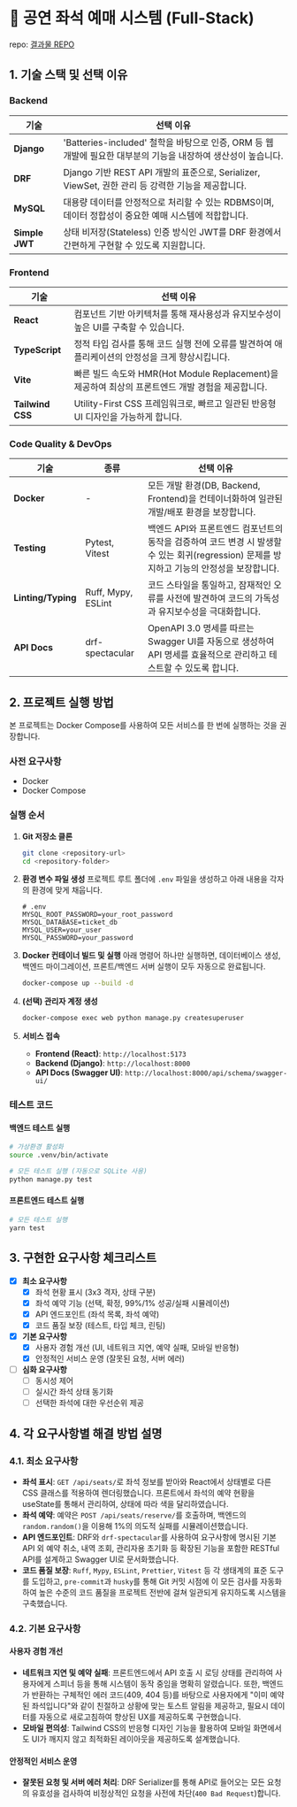 # 🎪 공연 좌석 예매 시스템 (Full-Stack)

repo: [결과물 REPO](https://github.com/lazyjsh03/ticket-full)

## 1. 기술 스택 및 선택 이유

### Backend
| 기술 | 선택 이유 |
|---|---|
| **Django** | 'Batteries-included' 철학을 바탕으로 인증, ORM 등 웹 개발에 필요한 대부분의 기능을 내장하여 생산성이 높습니다. |
| **DRF** | Django 기반 REST API 개발의 표준으로, Serializer, ViewSet, 권한 관리 등 강력한 기능을 제공합니다. |
| **MySQL** | 대용량 데이터를 안정적으로 처리할 수 있는 RDBMS이며, 데이터 정합성이 중요한 예매 시스템에 적합합니다. |
| **Simple JWT** | 상태 비저장(Stateless) 인증 방식인 JWT를 DRF 환경에서 간편하게 구현할 수 있도록 지원합니다. |

### Frontend
| 기술 | 선택 이유 |
|---|---|
| **React** | 컴포넌트 기반 아키텍처를 통해 재사용성과 유지보수성이 높은 UI를 구축할 수 있습니다. |
| **TypeScript** | 정적 타입 검사를 통해 코드 실행 전에 오류를 발견하여 애플리케이션의 안정성을 크게 향상시킵니다. |
| **Vite** | 빠른 빌드 속도와 HMR(Hot Module Replacement)을 제공하여 최상의 프론트엔드 개발 경험을 제공합니다. |
| **Tailwind CSS** | Utility-First CSS 프레임워크로, 빠르고 일관된 반응형 UI 디자인을 가능하게 합니다. |

### Code Quality & DevOps
| 기술 | 종류 | 선택 이유 |
|---|---|---|
| **Docker** | - | 모든 개발 환경(DB, Backend, Frontend)을 컨테이너화하여 일관된 개발/배포 환경을 보장합니다. |
| **Testing** | Pytest, Vitest | 백엔드 API와 프론트엔드 컴포넌트의 동작을 검증하여 코드 변경 시 발생할 수 있는 회귀(regression) 문제를 방지하고 기능의 안정성을 보장합니다. |
| **Linting/Typing** | Ruff, Mypy, ESLint | 코드 스타일을 통일하고, 잠재적인 오류를 사전에 발견하여 코드의 가독성과 유지보수성을 극대화합니다. |
| **API Docs** | drf-spectacular | OpenAPI 3.0 명세를 따르는 Swagger UI를 자동으로 생성하여 API 명세를 효율적으로 관리하고 테스트할 수 있도록 합니다. |

## 2. 프로젝트 실행 방법

본 프로젝트는 Docker Compose를 사용하여 모든 서비스를 한 번에 실행하는 것을 권장합니다.

### 사전 요구사항
- Docker
- Docker Compose

### 실행 순서

1.  **Git 저장소 클론**
    ```bash
    git clone <repository-url>
    cd <repository-folder>
    ```

2.  **환경 변수 파일 생성**
    프로젝트 루트 폴더에 `.env` 파일을 생성하고 아래 내용을 각자의 환경에 맞게 채웁니다.
    ```env
    # .env
    MYSQL_ROOT_PASSWORD=your_root_password
    MYSQL_DATABASE=ticket_db
    MYSQL_USER=your_user
    MYSQL_PASSWORD=your_password
    ```

3.  **Docker 컨테이너 빌드 및 실행**
    아래 명령어 하나만 실행하면, 데이터베이스 생성, 백엔드 마이그레이션, 프론트/백엔드 서버 실행이 모두 자동으로 완료됩니다.
    ```bash
    docker-compose up --build -d
    ```

4.  **(선택) 관리자 계정 생성**
    ```bash
    docker-compose exec web python manage.py createsuperuser
    ```

5.  **서비스 접속**
    - **Frontend (React)**: `http://localhost:5173`
    - **Backend (Django)**: `http://localhost:8000`
    - **API Docs (Swagger UI)**: `http://localhost:8000/api/schema/swagger-ui/`

### 테스트 코드
#### 백엔드 테스트 실행
```bash
# 가상환경 활성화
source .venv/bin/activate

# 모든 테스트 실행 (자동으로 SQLite 사용)
python manage.py test
```

#### 프론트엔드 테스트 실행
```bash
# 모든 테스트 실행
yarn test
```

## 3. 구현한 요구사항 체크리스트

- [x] **최소 요구사항**
    - [x] 좌석 현황 표시 (3x3 격자, 상태 구분)
    - [x] 좌석 예약 기능 (선택, 확정, 99%/1% 성공/실패 시뮬레이션)
    - [x] API 엔드포인트 (좌석 목록, 좌석 예약)
    - [x] 코드 품질 보장 (테스트, 타입 체크, 린팅)
- [x] **기본 요구사항**
    - [x] 사용자 경험 개선 (UI, 네트워크 지연, 예약 실패, 모바일 반응형)
    - [x] 안정적인 서비스 운영 (잘못된 요청, 서버 에러)
- [ ] **심화 요구사항**
    - [ ] 동시성 제어
    - [ ] 실시간 좌석 상태 동기화
    - [ ] 선택한 좌석에 대한 우선순위 제공

## 4. 각 요구사항별 해결 방법 설명

### 4.1. 최소 요구사항

- **좌석 표시**: `GET /api/seats/`로 좌석 정보를 받아와 React에서 상태별로 다른 CSS 클래스를 적용하여 렌더링했습니다. 프론트에서 좌석의 예약 현황을 useState를 통해서 관리하여, 상태에 따라 색을 달리하였습니다.
- **좌석 예약**: 예약은 `POST /api/seats/reserve/`를 호출하며, 백엔드의 `random.random()`을 이용해 1%의 의도적 실패를 시뮬레이션했습니다.
- **API 엔드포인트**: DRF와 `drf-spectacular`를 사용하여 요구사항에 명시된 기본 API 외 예약 취소, 내역 조회, 관리자용 초기화 등 확장된 기능을 포함한 RESTful API를 설계하고 Swagger UI로 문서화했습니다.
- **코드 품질 보장**: `Ruff`, `Mypy`, `ESLint`, `Prettier`, `Vitest` 등 각 생태계의 표준 도구를 도입하고, `pre-commit`과 `husky`를 통해 Git 커밋 시점에 이 모든 검사를 자동화하여 높은 수준의 코드 품질을 프로젝트 전반에 걸쳐 일관되게 유지하도록 시스템을 구축했습니다.

### 4.2. 기본 요구사항

#### **사용자 경험 개선**
- **네트워크 지연 및 예약 실패**: 프론트엔드에서 API 호출 시 로딩 상태를 관리하여 사용자에게 스피너 등을 통해 시스템이 동작 중임을 명확히 알렸습니다. 또한, 백엔드가 반환하는 구체적인 에러 코드(409, 404 등)를 바탕으로 사용자에게 "이미 예약된 좌석입니다"와 같이 친절하고 상황에 맞는 토스트 알림을 제공하고, 필요시 데이터를 자동으로 새로고침하여 향상된 UX를 제공하도록 구현했습니다.
- **모바일 편의성**: Tailwind CSS의 반응형 디자인 기능을 활용하여 모바일 화면에서도 UI가 깨지지 않고 최적화된 레이아웃을 제공하도록 설계했습니다.

#### **안정적인 서비스 운영**
- **잘못된 요청 및 서버 에러 처리**: DRF Serializer를 통해 API로 들어오는 모든 요청의 유효성을 검사하여 비정상적인 요청을 사전에 차단(`400 Bad Request`)합니다.

